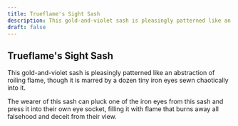 ```yaml
---
title: Trueflame's Sight Sash
description: This gold-and-violet sash is pleasingly patterned like an abstraction of roiling flame, though it is marred by a dozen tiny iron eyes sewn chaotically into it....
draft: false
---
```


## Trueflame's Sight Sash

This gold-and-violet sash is pleasingly patterned like an abstraction of roiling flame, though it is marred by a dozen tiny iron eyes sewn chaotically into it.

The wearer of this sash can pluck one of the iron eyes from this sash and press it into their own eye socket, filling it with flame that burns away all falsehood and deceit from their view.
